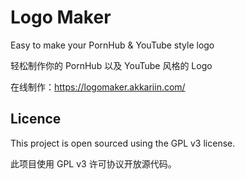 # Logo Maker
Easy to make your PornHub & YouTube style logo

轻松制作你的 PornHub 以及 YouTube 风格的 Logo

在线制作：https://logomaker.akkariin.com/

## Licence

This project is open sourced using the GPL v3 license.

此项目使用 GPL v3 许可协议开放源代码。
